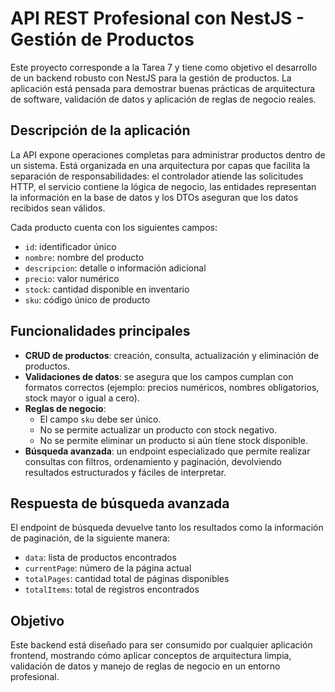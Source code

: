 # API REST Profesional con NestJS - Gestión de Productos

Este proyecto corresponde a la Tarea 7 y tiene como objetivo el desarrollo de un backend robusto con NestJS para la gestión de productos. La aplicación está pensada para demostrar buenas prácticas de arquitectura de software, validación de datos y aplicación de reglas de negocio reales.

## Descripción de la aplicación
La API expone operaciones completas para administrar productos dentro de un sistema. Está organizada en una arquitectura por capas que facilita la separación de responsabilidades: el controlador atiende las solicitudes HTTP, el servicio contiene la lógica de negocio, las entidades representan la información en la base de datos y los DTOs aseguran que los datos recibidos sean válidos.

Cada producto cuenta con los siguientes campos:  
- `id`: identificador único  
- `nombre`: nombre del producto  
- `descripcion`: detalle o información adicional  
- `precio`: valor numérico  
- `stock`: cantidad disponible en inventario  
- `sku`: código único de producto  

## Funcionalidades principales
- **CRUD de productos**: creación, consulta, actualización y eliminación de productos.  
- **Validaciones de datos**: se asegura que los campos cumplan con formatos correctos (ejemplo: precios numéricos, nombres obligatorios, stock mayor o igual a cero).  
- **Reglas de negocio**:  
  - El campo `sku` debe ser único.  
  - No se permite actualizar un producto con stock negativo.  
  - No se permite eliminar un producto si aún tiene stock disponible.  
- **Búsqueda avanzada**: un endpoint especializado que permite realizar consultas con filtros, ordenamiento y paginación, devolviendo resultados estructurados y fáciles de interpretar.  

## Respuesta de búsqueda avanzada
El endpoint de búsqueda devuelve tanto los resultados como la información de paginación, de la siguiente manera:  
- `data`: lista de productos encontrados  
- `currentPage`: número de la página actual  
- `totalPages`: cantidad total de páginas disponibles  
- `totalItems`: total de registros encontrados  

## Objetivo
Este backend está diseñado para ser consumido por cualquier aplicación frontend, mostrando cómo aplicar conceptos de arquitectura limpia, validación de datos y manejo de reglas de negocio en un entorno profesional.
